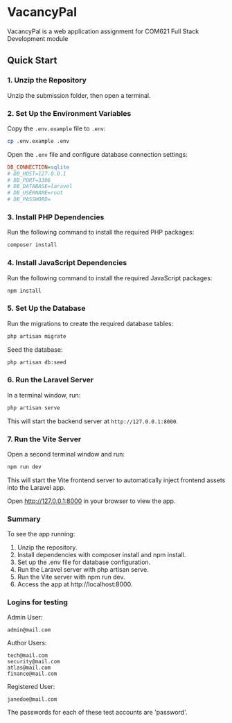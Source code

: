 # VacancyPal
VacancyPal is a web application assignment for COM621 Full Stack Development module

## Quick Start

### 1. Unzip the Repository

Unzip the submission folder, then open a terminal.


### 2. Set Up the Environment Variables

Copy the `.env.example` file to `.env`:

```bash
cp .env.example .env
```

Open the `.env` file and configure database connection settings:

```ini
DB_CONNECTION=sqlite
# DB_HOST=127.0.0.1
# DB_PORT=3306
# DB_DATABASE=laravel
# DB_USERNAME=root
# DB_PASSWORD=
```

### 3. Install PHP Dependencies

Run the following command to install the required PHP packages:

```bash
composer install
```

### 4. Install JavaScript Dependencies

Run the following command to install the required JavaScript packages:

```bash
npm install
```

### 5. Set Up the Database

Run the migrations to create the required database tables:

```bash
php artisan migrate
```

Seed the database:

```bash
php artisan db:seed
```

### 6. Run the Laravel Server

In a terminal window, run:

```bash
php artisan serve
```

This will start the backend server at `http://127.0.0.1:8000`.

### 7. Run the Vite Server

Open a second terminal window and run:

```bash
npm run dev
```

This will start the Vite frontend server to automatically inject frontend assets into the Laravel app.

Open http://127.0.0.1:8000 in your browser to view the app.


### Summary
To see the app running:

1. Unzip the repository.
2. Install dependencies with composer install and npm install.
3. Set up the .env file for database configuration.
4. Run the Laravel server with php artisan serve.
5. Run the Vite server with npm run dev.
6. Access the app at http://localhost:8000.



### Logins for testing
Admin User:
```
admin@mail.com
```

Author Users:
```
tech@mail.com
security@mail.com
atlas@mail.com
finance@mail.com
```

Registered User:
```
janedoe@mail.com
```

The passwords for each of these test accounts are 'password'.